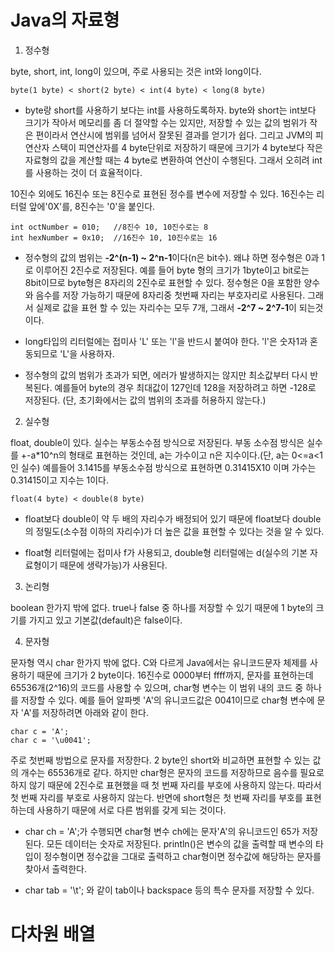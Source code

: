 # Java의 자료형
1.  정수형

byte, short, int, long이 있으며, 주로 사용되는 것은 int와 long이다.

    byte(1 byte) < short(2 byte) < int(4 byte) < long(8 byte)

* byte랑 short를 사용하기 보다는 int를 사용하도록하자. byte와 short는 int보다 크기가 작아서 메모리를 좀 더 절약할 수는 있지만, 저장할 수 있는 값의 범위가 작은 편이라서 연산시에 범위를 넘어서 잘못된 결과를 얻기가 쉽다. 그리고 JVM의 피연산자 스택이 피연산자를 4 byte단위로 저장하기 때문에 크기가 4 byte보다 작은 자료형의 값을 계산할 때는 4 byte로 변환하여 연산이 수행된다. 그래서 오히려 int를 사용하는 것이 더 효율적이다.

10진수 외에도 16진수 또는 8진수로 표현된 정수를 변수에 저장할 수 있다. 16진수는 리터럴 앞에'0X'를, 8진수는 '0'을 붙인다.   

    int octNumber = 010;   //8진수 10, 10진수로는 8
    int hexNumber = 0x10;  //16진수 10, 10진수로는 16

* 정수형의 값의 범위는 **-2^(n-1) ~ 2^n-1**이다(n은 bit수). 왜냐 하면 정수형은 0과 1로 이루어진 2진수로 저장된다. 예를 들어 byte 형의 크기가 1byte이고 bit로는 8bit이므로 byte형은 8자리의 2진수로 표현할 수 있다. 정수형은 0을 포함한 양수와 음수를 저장 가능하기 때문에 8자리중 첫번째 자리는 부호자리로 사용된다. 그래서 실제로 값을 표현 할 수 있는 자리수는 모두 7개, 그래서 **-2^7 ~ 2^7-1**이 되는것이다.   

* long타입의 리터럴에는 접미사 'L' 또는 'l'을 반드시 붙여야 한다. 'l'은 숫자1과 혼동되므로 'L'을 사용하자.

* 정수형의 값의 범위가 초과가 되면, 에러가 발생하지는 않지만 최소값부터 다시 반복된다. 예를들어 byte의 경우 최대값이 127인데 128을 저장하려고 하면 -128로 저장된다. (단, 초기화에서는 값의 범위의 초과를 허용하지 않는다.)

2. 실수형

float, double이 있다. 실수는 부동소수점 방식으로 저장된다. 부동 소수점 방식은 실수를 +-a*10^n의 형태로 표현하는 것인데, a는 가수이고 n은 지수이다.(단, a는 0<=a<1인 실수) 예를들어 3.1415를 부동소수점 방식으로 표현하면 0.31415X10 이며 가수는 0.31415이고 지수는 1이다.

    float(4 byte) < double(8 byte)

* float보다 double이 약 두 배의 자리수가 배정되어 있기 때문에 float보다 double의 정밀도(소수점 이하의 자리수)가 더 높은 값을 표현할 수 있다는 것을 알 수 있다.

* float형 리터럴에는 접미사 f가 사용되고, double형 리터럴에는 d(실수의 기본 자료형이기 때문에 생략가능)가 사용된다.

3. 논리형

boolean 한가지 밖에 없다. true나 false 중 하나를 저장할 수 있기 때문에 1 byte의 크기를 가지고 있고 기본값(default)은 false이다.

4. 문자형

문자형 역시 char 한가지 밖에 없다. C와 다르게 Java에서는 유니코드문자 체제를 사용하기 때문에 크기가 2 byte이다. 16진수로 0000부터 ffff까지, 문자를 표현하는데 65536개(2^16)의 코드를 사용할 수 있으며, char형 변수는 이 범위 내의 코드 중 하나를 저장할 수 있다. 예를 들어 알파벳 'A'의 유니코드값은 0041이므로 char형 변수에 문자 'A'를 저장하려면 아래와 같이 한다.

    char c = 'A';
    char c = '\u0041';

주로 첫번째 방법으로 문자를 저장한다. 2 byte인 short와 비교하면 표현할 수 있는 값의 개수는 65536개로 같다. 하지만 char형은 문자의 코드를 저장하므로 음수를 필요로 하지 않기 때문에 2진수로 표현했을 때 첫 번째 자리를 부호에 사용하지 않는다. 따라서 첫 번째 자리를 부호로 사용하지 않는다. 반면에 short형은 첫 번째 자리를 부호를 표현하는데 사용하기 때문에 서로 다른 범위를 갖게 되는 것이다.

* char ch = 'A';가 수행되면 char형 변수 ch에는 문자'A'의 유니코드인 65가 저장된다. 모든 데이터는 숫자로 저장된다. println()은 변수의 값을 출력할 때 변수의 타입이 정수형이면 정수값을 그대로 출력하고 char형이면 정수값에 해당하는 문자를 찾아서 출력한다.

* char tab = '\t'; 와 같이 tab이나 backspace 등의 특수 문자를 저장할 수 있다.

# 다차원 배열